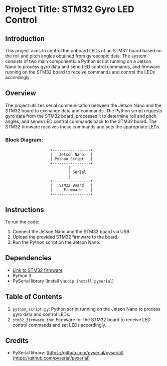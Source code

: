 
# Project Title: STM32 Gyro LED Control

## Introduction
This project aims to control the onboard LEDs of an STM32 board based on the roll and pitch angles obtained from gyroscopic data. The system consists of two main components: a Python script running on a Jetson Nano to process gyro data and send LED control commands, and firmware running on the STM32 board to receive commands and control the LEDs accordingly.

## Overview
The project utilizes serial communication between the Jetson Nano and the STM32 board to exchange data and commands. The Python script requests gyro data from the STM32 board, processes it to determine roll and pitch angles, and sends LED control commands back to the STM32 board. The STM32 firmware receives these commands and sets the appropriate LEDs.

### Block Diagram:
```
                    +-----------------+
                    |   Jetson Nano   |
                    | Python Script   |
                    +-----------------+
                            |
                            | Serial
                            |
                    +-----------------+
                    |   STM32 Board   |
                    |     Firmware    |
                    +-----------------+
```

## Instructions
To run the code:
1. Connect the Jetson Nano and the STM32 board via USB.
2. Upload the provided STM32 firmware to the board.
3. Run the Python script on the Jetson Nano.

## Dependencies
- [Link to STM32 firmware](github.com/your-stm32-firmware)
- Python 3
- PySerial library (install via `pip install pyserial`)

## Table of Contents
1. `python_script.py`: Python script running on the Jetson Nano to process gyro data and control LEDs.
2. `stm32_firmware.ino`: Firmware for the STM32 board to receive LED control commands and set LEDs accordingly.

## Credits
- PySerial library: [https://github.com/pyserial/pyserial](https://github.com/pyserial/pyserial)
